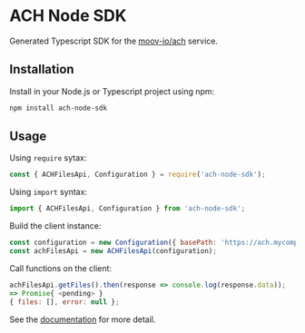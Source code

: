 # ACH Node SDK
Generated Typescript SDK for the [moov-io/ach](https://github.com/moov-io/ach) service.

## Installation
Install in your Node.js or Typescript project using npm:
```bash
npm install ach-node-sdk
```

## Usage
Using `require` sytax:
```js
const { ACHFilesApi, Configuration } = require('ach-node-sdk');
```

Using `import` syntax:
```js
import { ACHFilesApi, Configuration } from 'ach-node-sdk';
```

Build the client instance:
```js
const configuration = new Configuration({ basePath: 'https://ach.mycompany.com' });
const achFilesApi = new ACHFilesApi(configuration);
```

Call functions on the client:
```js
achFilesApi.getFiles().then(response => console.log(response.data));
=> Promise{ <pending> }
{ files: [], error: null };
```

See the [documentation](docs/index.html) for more detail.
